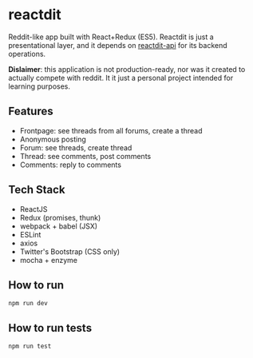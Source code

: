 # reactdit

Reddit-like app built with React+Redux (ES5). Reactdit is just a presentational layer, and it depends on [reactdit-api](/reactdit-api) for its backend operations. 

**Dislaimer**: this application is not production-ready, nor was it created to actually compete with reddit. It it just a personal project intended for learning purposes. 

## Features

- Frontpage: see threads from all forums, create a thread
- Anonymous posting
- Forum: see threads, create thread
- Thread: see comments, post comments
- Comments: reply to comments

## Tech Stack

- ReactJS
- Redux (promises, thunk)
- webpack + babel (JSX)
- ESLint
- axios
- Twitter's Bootstrap (CSS only)
- mocha + enzyme

## How to run

```
npm run dev
```

## How to run tests

```
npm run test
```
